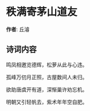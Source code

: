 # 秩满寄茅山道友

**作者**: 丘濬

## 诗词内容

鸣凤相邀览德辉，松萝从此与心违。

孤峰万仞月正照，古屋数间人未归。

欲助唐虞开有道，深惭巢许劝忘机。

明朝又引轻帆去，紫术年年空自肥。

